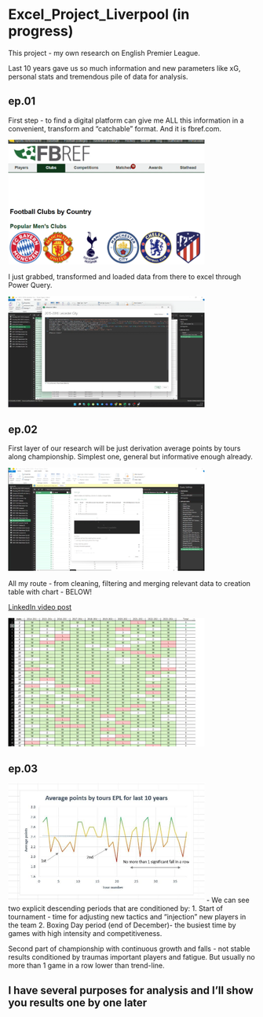 # Excel_Project_Liverpool (in progress)

This project - my own research on English Premier League. 

Last 10 years gave us so much information and new parameters like xG, personal stats and tremendous pile of data for analysis. 

## ep.01 
First step - to find a digital platform can give me ALL this information in a convenient, transform and “catchable” format. And it is fbref.com.

<img src="screenshots/1.png" width="400">


I just grabbed, transformed and loaded data from there to excel through Power Query.

<img src="screenshots/2.png" width="400">

## ep.02 

First layer of our research will be just derivation average points by tours along championship. Simplest one, general but informative enough already. 

<img src="screenshots/3.png" width="400">


All my route - from cleaning, filtering and merging relevant data to creation table with chart - BELOW!

[LinkedIn video post](https://www.linkedin.com/posts/activity-7295049085122744322-hLkt?utm_source=share&utm_medium=member_desktop&rcm=ACoAADpQVc4BrwbeJFx-PIAICJAsX_a9lFKcf8k)

<img src="screenshots/4.png" width="400">


## ep.03
<img src="screenshots/5.jpg" width="400">
- We can see two explicit descending periods that are conditioned by: 
 1. Start of tournament - time for adjusting new tactics and “injection” new players in the team
 2. Boxing Day period (end of December)- the busiest time by games with high intensity and competitiveness.

Second part of championship with continuous growth and falls - not stable results conditioned by traumas important players and fatigue. But usually no more than 1 game in a row lower than trend-line. 


## I have several purposes for analysis and I’ll show you results one by one later
